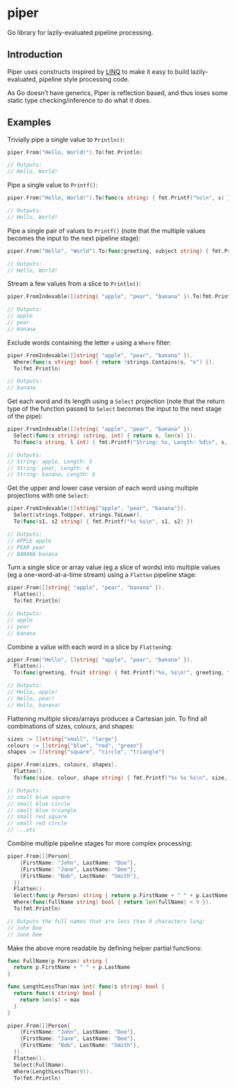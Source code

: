# piper
Go library for lazily-evaluated pipeline processing.

## Introduction

Piper uses constructs inspired by [LINQ](https://en.wikipedia.org/wiki/Language_Integrated_Query) to make it easy to build lazily-evaluated, pipeline style processing code.

As Go doesn’t have generics, Piper is reflection based, and thus loses some static type checking/inference to do what it does.


## Examples

Trivially pipe a single value to `Println()`:

```go
piper.From("Hello, World!").To(fmt.Println)

// Outputs:
// Hello, World!
```

Pipe a single value to `Printf()`:

```go
piper.From("Hello, World!").To(func(s string) { fmt.Printf("%s\n", s) })

// Outputs:
// Hello, World!
```

Pipe a single pair of values to `Printf()` (note that the multiple values becomes the input to the next pipeline stage):

```go
piper.From("Hello", "World").To(func(greeting, subject string) { fmt.Printf("%s, %s!\n", greeting, subject) })

// Outputs:
// Hello, World!
```

Stream a few values from a slice to `Println()`:

```go
piper.FromIndexable([]string{ "apple", "pear", "banana" }).To(fmt.Println)

// Outputs:
// apple
// pear
// banana
```

Exclude words containing the letter `e` using a `Where` filter:

```go
piper.FromIndexable([]string{ "apple", "pear", "banana" }).
  Where(func(s string) bool { return !strings.Contains(s, "e") }).
  To(fmt.Println)

// Outputs:
// banana
```

Get each word and its length using a `Select` projection (note that the return type of the function passed to `Select` becomes the input to the next stage of the pipe):

```go
piper.FromIndexable([]string{ "apple", "pear", "banana" }).
  Select(func(s string) (string, int) { return s, len(s) }).
  To(func(s string, l int) { fmt.Printf("String: %s, Length: %d\n", s, l) })

// Outputs:
// String: apple, Length: 5
// String: pear, Length: 4
// String: banana, Length: 6
```

Get the upper and lower case version of each word using multiple projections with one `Select`:

```go
piper.FromIndexable([]string{"apple", "pear", "banana"}).
  Select(strings.ToUpper, strings.ToLower).
  To(func(s1, s2 string) { fmt.Printf("%s %s\n", s1, s2) })

// Outputs:
// APPLE apple
// PEAR pear
// BANANA banana
```

Turn a single slice or array value (eg a slice of words) into multiple values (eg a one-word-at-a-time stream) using a `Flatten` pipeline stage:

```go
piper.From([]string{ "apple", "pear", "banana" }).
  Flatten().
  To(fmt.Println)

// Outputs:
// apple
// pear
// banana
```

Combine a value with each word in a slice by `Flatten`ing:

```go
piper.From("Hello", []string{ "apple", "pear", "banana" }).
  Flatten().
  To(func(greeting, fruit string) { fmt.Printf("%s, %s\n!", greeting, fruit) })

// Outputs:
// Hello, apple!
// Hello, pear!
// Hello, banana!
```

Flattening multiple slices/arrays produces a Cartesian join. To find all combinations of sizes, colours, and shapes:

```go
sizes := []string{"small", "large"}
colours := []string{"blue", "red", "green"}
shapes := []string{"square", "circle", "triangle"}

piper.From(sizes, colours, shapes).
  Flatten().
  To(func(size, colour, shape string) { fmt.Printf("%s %s %s\n", size, color, shape) })

// Outputs:
// small blue square
// small blue circle
// small blue triangle
// small red square
// small red circle
// ...etc
```

Combine multiple pipeline stages for more complex processing:

```go
piper.From([]Person{
    {FirstName: "John", LastName: "Doe"},
    {FirstName: "Jane", LastName: "Dee"},
    {FirstName: "Bob", LastName: "Smith"},
  }).
  Flatten().
  Select(func(p Person) string { return p.FirstName + " " + p.LastName }).
  Where(func(fullName string) bool { return len(fullName) < 9 }).
  To(fmt.Println)

// Outputs the full names that are less than 9 characters long:
// John Doe
// Jane Dee
```

Make the above more readable by defining helper partial functions:

```go
func FullName(p Person) string {
  return p.FirstName + " " + p.LastName
}

func LengthLessThan(max int) func(s string) bool {
  return func(s string) bool {
    return len(s) < max
  }
}

piper.From([]Person{
    {FirstName: "John", LastName: "Doe"},
    {FirstName: "Jane", LastName: "Dee"},
    {FirstName: "Bob", LastName: "Smith"},
  }).
  Flatten().
  Select(FullName).
  Where(LengthLessThan(9)).
  To(fmt.Println)
```
